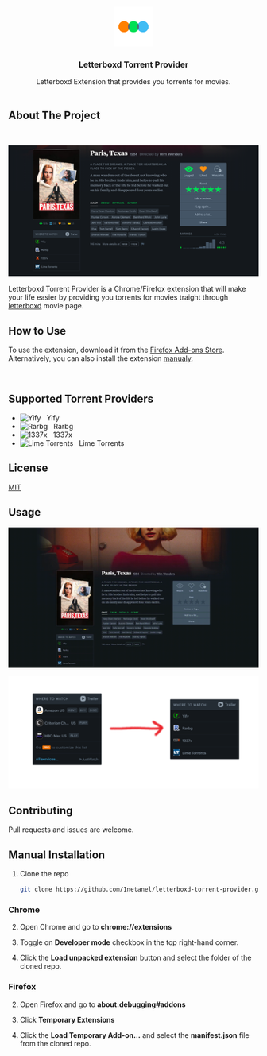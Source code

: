 <br />
<p align="center">
  <a href="https://github.com/1netanel/letterboxd-torrent-provider.git">
    <img src="icon.svg" alt="Logo" width="80" height="80">
  </a>  
  
  <h3 align="center">Letterboxd Torrent Provider</h3>

  <p align="center">
    Letterboxd Extension that provides you torrents for movies.
    <br/>
    <br/>

## About The Project

<br />

![full page](screenshots/screenshot.png)
<br/>

Letterboxd Torrent Provider is a Chrome/Firefox extension that will make your life easier by providing you torrents for movies traight through [letterboxd](https://letterboxd.com/) movie page.

## How to Use

<!-- To use the extension, download it from the [Chrome Web Store]() or [Firefox Add-ons Store](https://addons.mozilla.org/he/firefox/addon/letterboxd-torrent-provider/).<br/> -->

To use the extension, download it from the [Firefox Add-ons Store](https://addons.mozilla.org/he/firefox/addon/letterboxd-torrent-provider/).  
Alternatively, you can also install the extension [manualy](#manual-installation).

<br/>

## Supported Torrent Providers

- ![Yify](https://yts.mx/assets/images/website/favicon.ico) &nbsp; Yify
- ![Rarbg](https://rarbg.to/favicon.ico) &nbsp; Rarbg
- ![1337x](https://1337xto.to/images/favicon.ico) &nbsp; 1337x
- ![Lime Torrents](https://limetorrents.cyou/favicon.ico) &nbsp; Lime Torrents

## License

[MIT](LICENSE)

## Usage

![Demo video](screenshots/example.gif)

![example](screenshots/screenshot2.png)

## Contributing

Pull requests and issues are welcome.

## Manual Installation

1. Clone the repo
   ```sh
   git clone https://github.com/1netanel/letterboxd-torrent-provider.git
   ```

### Chrome

2. Open Chrome and go to **chrome://extensions**

3. Toggle on **Developer mode** checkbox in the top right-hand corner.

4. Click the **Load unpacked extension** button and select the folder of the cloned repo.

### Firefox

2. Open Firefox and go to **about:debugging#addons**

3. Click **Temporary Extensions**

4. Click the **Load Temporary Add-on…** and select the **manifest.json** file from the cloned repo.
